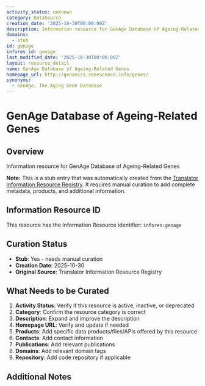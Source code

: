 ```yaml
---
activity_status: unknown
category: DataSource
creation_date: '2025-10-30T00:00:00Z'
description: Information resource for GenAge Database of Ageing-Related Genes
domains:
  - stub
id: genage
infores_id: genage
last_modified_date: '2025-10-30T00:00:00Z'
layout: resource_detail
name: GenAge Database of Ageing-Related Genes
homepage_url: http://genomics.senescence.info/genes/
synonyms:
  - GenAge; The Aging Gene Database
---
```


# GenAge Database of Ageing-Related Genes

## Overview

Information resource for GenAge Database of Ageing-Related Genes

**Note:** This is a stub entry that was automatically created from the [Translator Information Resource Registry](https://biolink.github.io/information-resource-registry/). It requires manual curation to add complete metadata, products, and additional information.

## Information Resource ID

This resource has the Information Resource identifier: `infores:genage`

## Curation Status

- **Stub**: Yes - needs manual curation
- **Creation Date**: 2025-10-30
- **Original Source**: Translator Information Resource Registry

## What Needs to be Curated

1. **Activity Status**: Verify if this resource is active, inactive, or deprecated
2. **Category**: Confirm the resource category is correct
3. **Description**: Expand and improve the description
4. **Homepage URL**: Verify and update if needed
5. **Products**: Add specific data products/files/APIs offered by this resource
6. **Contacts**: Add contact information
7. **Publications**: Add relevant publications
8. **Domains**: Add relevant domain tags
9. **Repository**: Add code repository if applicable

## Additional Notes
